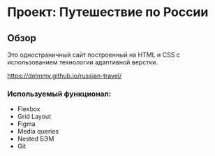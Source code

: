 # Проект: Путешествие по России
## Обзор
Это одностраничный сайт построенный на HTML и CSS с использованием технологии адаптивной верстки.

https://delmmv.github.io/russian-travel/
### Используемый функционал:
* Flexbox
* Grid Layout
* Figma
* Media queries
* Nested БЭМ
* Git
